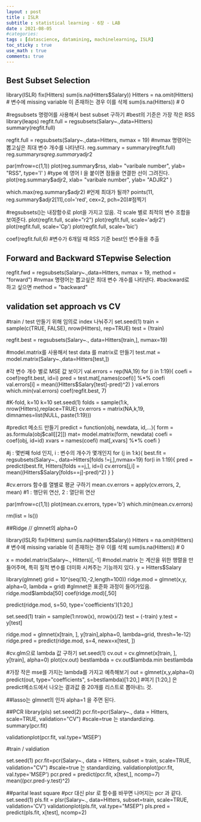 ```yaml
---
layout : post
title : ISLR
subtitle : statistical learning - 6장 - LAB
date : 2021-08-05
#categories:
tags : [datascience, datamining, machinelearning, ISLR]
toc_sticky : true
use_math : true
comments: true
---
```




## Best Subset Selection

library(ISLR)
fix(Hitters)
sum(is.na(Hitters$Salary))
Hitters = na.omit(Hitters) # 변수에 missing variable 이 존재하는 경우 이를 삭제
sum(is.na(Hitters)) # 0

#regsubsets 명령어를 사용해서 best subset 구하기 
#best의 기준은 가장 작은 RSS
library(leaps)
regfit.full = regsubsets(Salary~.,data=Hitters)
summary(regfit.full)

regfit.full = regsubsets(Salary~.,data=Hitters, nvmax = 19) #nvmax 명령어는 뽑고싶은 최대 변수 개수를 나타낸다.
reg.summary = summary(regfit.full)
reg.summary$rsq
reg.summary$adjr2

par(mfrow=c(1,1))
plot(reg.summary$rss, xlab= "varibale number", ylab= "RSS", type='l' ) #type 에 영어 l 을 붙이면 점들을 연결한 선이 그려진다. 
plot(reg.summary$adjr2, xlab= "varibale number", ylab= "ADJR2" )

which.max(reg.summary$adjr2) #언제 최대가 될까?
points(11, reg.summary$adjr2[11],col='red', cex=2, pch=20)#점찍기

#regsubsets()는 내장함수로 plot을 가지고 있음. 각 scale 별로 최적의 변수 조합을 보여준다.
plot(regfit.full, scale="r2")
plot(regfit.full, scale='adjr2')
plot(regfit.full, scale='Cp')
plot(regfit.full, scale='bic')

coef(regfit.full,6) #변수가 6개일 때 RSS 기준 best인 변수들을 추출 


## Forward and Backward STepwise Selection
regfit.fwd = regsubsets(Salary~.,data=Hitters, nvmax = 19, method = "forward") #nvmax 명령어는 뽑고싶은 최대 변수 개수를 나타낸다.
#backward로 하고 싶으면 method = "backward"


## validation set approach vs CV
#train / test 만들기 위해 임의로 index 나눠주기
set.seed(1)
train = sample(c(TRUE, FALSE), nrow(Hitters), rep=TRUE)
test = (!train)

regfit.best = regsubsets(Salary~., data=Hitters[train,], nvmax=19)

#model.matrix를 사용해서 test data 를 matrix로 만들기
test.mat = model.matrix(Salary~.,data=Hitters[test,])

#각 변수 개수 별로 MSE 값 보이기
val.errors = rep(NA,19)
for (i in 1:19){
    coefi = coef(regfit.best, id=i)
    pred = test.mat[,names(coefi)] %*% coefi
    val.errors[i] = mean((Hitters$Salary[test]-pred)^2)
}
val.errors
which.min(val.errors)
coef(regfit.best, 7)

#K-fold, k=10
k=10
set.seed(1)
folds = sample(1:k, nrow(Hitters),replace=TRUE)
cv.errors = matrix(NA,k,19, dimnames=list(NULL, paste(1:19)))

#predict 메소드 만들기
predict = function(obj, newdata, id,...){
    form = as.formula(obj$call[[2]])
    mat= model.matrix(form, newdata)
    coefi = coef(obj, id=id)
    xvars = names(coefi)
    mat[,xvars] %*% coefi
}

#j : 몇번째 fold 인지, i : 변수의 개수가 몇개인지
for (j in 1:k){
    best.fit = regsubsets(Salary~., data=Hitters[folds !=j,],nvmax=19)
    for(i in 1:19){
        pred = predict(best.fit, Hitters[folds ==j,], id=i)
        cv.errors[j,i] = mean((Hitters$Salary[folds==j]-pred)^2)
    }
}

#cv.errors 함수를 열별로 평균 구하기
mean.cv.errors = apply(cv.errors, 2, mean) #1 : 행단위 연산, 2 : 열단위 연산 

par(mfrow=c(1,1))
plot(mean.cv.errors, type='b')
which.min(mean.cv.errors)

rm(list = ls())





##Ridge // glmnet의 alpha=0


library(ISLR)
fix(Hitters)
sum(is.na(Hitters$Salary))
Hitters = na.omit(Hitters) # 변수에 missing variable 이 존재하는 경우 이를 삭제
sum(is.na(Hitters)) # 0

x = model.matrix(Salary~., Hitters)[,-1] #model.matrix 는 계산을 위한 행렬을 만들어주며, 특히 질적 변수를 더미화 시켜주는 기능까지 있다.
y = Hitters$Salary

library(glmnet)
grid = 10^(seq(10,-2,length=100))
ridge.mod = glmnet(x,y, alpha=0, lambda = grid)  #glmnet은 표준화 과정이 들어가있음.
ridge.mod$lambda[50]
coef(ridge.mod)[,50]

predict(ridge.mod, s=50, type='coefficients')[1:20,] 

set.seed(1)
train = sample(1:nrow(x), nrow(x)/2)
test = (-train)
y.test = y[test]

ridge.mod = glmnet(x[train, ], y[train],alpha=0, lambda=grid, thresh=1e-12)
ridge.pred = predict(ridge.mod, s=4, newx=x[test, ]) 

#cv.glm으로 lambda 값 구하기
set.seed(1)
cv.out = cv.glmnet(x[train, ], y[train], alpha=0)
plot(cv.out)
bestlambda = cv.out$lambda.min
bestlambda

#가장 작은 mse를 가지는 lambda를 가지고 예측해보기
out = glmnet(x,y,alpha=0)
predict(out, type="coefficients", s=bestlambda)[1:20,] #여기 [1:20,] 은 predict메소드에서 나오는 결과값 중 20개를 리스트로 뽑아내느 것.

##lasso는 glmnet의 인자 alpha=1 을 주면 된다.


##PCR
library(pls)
set.seed(2)
pcr.fit=pcr(Salary~., data = Hitters, scale=TRUE, validation="CV") #scale=true 는 standardizing.
summary(pcr.fit)

validationplot(pcr.fit, val.type='MSEP')


#train / valdiation

set.seed(1)
pcr.fit=pcr(Salary~., data = Hitters, subset = train, scale=TRUE, validation="CV") #scale=true 는 standardizing.
validationplot(pcr.fit, val.type='MSEP')
pcr.pred = predict(pcr.fit, x[test,], ncomp=7)
mean((pcr.pred-y.test)^2)

##parital least square
#pcr 대신 plsr 로 함수를 바꾸면 나머지는 pcr 과 같다.
set.seed(1)
pls.fit = plsr(Salary~., data=Hitters, subset=train, scale=TRUE, validation='CV')
validationplot(pls.fit, val.type="MSEP")
pls.pred = predict(pls.fit, x[test], ncomp=2)